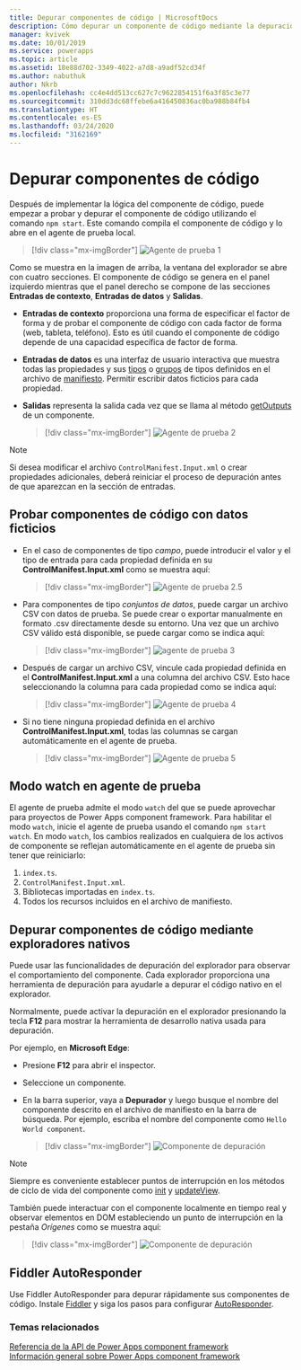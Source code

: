 ```yaml
---
title: Depurar componentes de código | MicrosoftDocs
description: Cómo depurar un componente de código mediante la depuración de Fiddler y nativa
manager: kvivek
ms.date: 10/01/2019
ms.service: powerapps
ms.topic: article
ms.assetid: 18e88d702-3349-4022-a7d8-a9adf52cd34f
ms.author: nabuthuk
author: Nkrb
ms.openlocfilehash: cc4e4dd513cc627c7c9622854151f6a3f85c3e77
ms.sourcegitcommit: 310dd3dc68ffebe6a416450836ac0ba988b84fb4
ms.translationtype: HT
ms.contentlocale: es-ES
ms.lasthandoff: 03/24/2020
ms.locfileid: "3162169"
---
```

# <a name="debug-code-components"></a>Depurar componentes de código

Después de implementar la lógica del componente de código, puede empezar a probar y depurar el componente de código utilizando el comando `npm start`. Este comando compila el componente de código y lo abre en el agente de prueba local.

> [!div class="mx-imgBorder"]
> ![Agente de prueba 1](media/test-harness-1.png "Agente de prueba 1")

Como se muestra en la imagen de arriba, la ventana del explorador se abre con cuatro secciones. El componente de código se genera en el panel izquierdo mientras que el panel derecho se compone de las secciones **Entradas de contexto**, **Entradas de datos** y **Salidas**.

- **Entradas de contexto** proporciona una forma de especificar el factor de forma y de probar el componente de código con cada factor de forma (web, tableta, teléfono). Esto es útil cuando el componente de código depende de una capacidad específica de factor de forma.
- **Entradas de datos** es una interfaz de usuario interactiva que muestra todas las propiedades y sus [tipos](manifest-schema-reference/types.md) o [grupos](manifest-schema-reference/type-group.md) de tipos definidos en el archivo de [manifiesto](manifest-schema-reference/manifest.md). Permitir escribir datos ficticios para cada propiedad. 
- **Salidas** representa la salida cada vez que se llama al método [getOutputs](reference/control/getoutputs.md) de un componente.  

     > [!div class="mx-imgBorder"]
     > ![Agente de prueba 2](media/test-harness-2.png "Agente de prueba 2")

> [!NOTE]
> Si desea modificar el archivo `ControlManifest.Input.xml` o crear propiedades adicionales, deberá reiniciar el proceso de depuración antes de que aparezcan en la sección de entradas.

## <a name="test-code-components-with-mock-data"></a>Probar componentes de código con datos ficticios

- En el caso de componentes de tipo *campo*, puede introducir el valor y el tipo de entrada para cada propiedad definida en su **ControlManifest.Input.xml** como se muestra aquí:

   > [!div class="mx-imgBorder"]
   > ![Agente de prueba 2.5](media/test-harness-2.5.png "Agente de prueba 2.5")

- Para componentes de tipo *conjuntos de datos*, puede cargar un archivo CSV con datos de prueba. Se puede crear o exportar manualmente en formato .csv directamente desde su entorno. Una vez que un archivo CSV válido está disponible, se puede cargar como se indica aquí:

   > [!div class="mx-imgBorder"]
   > ![agente de prueba 3](media/test-harness-3.png "agente de prueba 3")

- Después de cargar un archivo CSV, vincule cada propiedad definida en el **ControlManifest.Input.xml** a una columna del archivo CSV. Esto hace seleccionando la columna para cada propiedad como se indica aquí:

    > [!div class="mx-imgBorder"]
    > ![Agente de prueba 4](media/test-harness-4.png "Agente de prueba 4")

- Si no tiene ninguna propiedad definida en el archivo **ControlManifest.Input.xml**, todas las columnas se cargan automáticamente en el agente de prueba.

   > [!div class="mx-imgBorder"]
   > ![Agente de prueba 5](media/test-harness-5.png "Agente de prueba 5")


## <a name="watch-mode-in-test-harness"></a>Modo watch en agente de prueba

El agente de prueba admite el modo `watch` del que se puede aprovechar para proyectos de Power Apps component framework. Para habilitar el modo `watch`, inicie el agente de prueba usando el comando `npm start watch`. En modo `watch`, los cambios realizados en cualquiera de los activos de componente se reflejan automáticamente en el agente de prueba sin tener que reiniciarlo:

1.    `index.ts`.
2.    `ControlManifest.Input.xml`.
3.    Bibliotecas importadas en `index.ts`.
4.    Todos los recursos incluidos en el archivo de manifiesto.

## <a name="debug-code-components-using-native-browsers"></a>Depurar componentes de código mediante exploradores nativos

Puede usar las funcionalidades de depuración del explorador para observar el comportamiento del componente. Cada explorador proporciona una herramienta de depuración para ayudarle a depurar el código nativo en el explorador. 

Normalmente, puede activar la depuración en el explorador presionando la tecla **F12** para mostrar la herramienta de desarrollo nativa usada para depuración.

Por ejemplo, en **Microsoft Edge**:

- Presione **F12** para abrir el inspector.
- Seleccione un componente.
- En la barra superior, vaya a **Depurador** y luego busque el nombre del componente descrito en el archivo de manifiesto en la barra de búsqueda. Por ejemplo, escriba el nombre del componente como `Hello World component`.

     > [!div class="mx-imgBorder"]
     > ![Componente de depuración](media/debug-control.png "Componente de depuración")

> [!NOTE]
> Siempre es conveniente establecer puntos de interrupción en los métodos de ciclo de vida del componente como [init](reference/control/init.md) y [updateView](reference/control/updateview.md).

También puede interactuar con el componente localmente en tiempo real y observar elementos en DOM estableciendo un punto de interrupción en la pestaña *Orígenes* como se muestra aquí:

> [!div class="mx-imgBorder"]
> ![Componente de depuración](media/debug-control-1.png "Componente de depuración 1")

## <a name="fiddler-autoresponder"></a>Fiddler AutoResponder

Use Fiddler AutoResponder para depurar rápidamente sus componentes de código. Instale [Fiddler](https://www.telerik.com/download/fiddler) y siga los pasos para configurar [AutoResponder](https://docs.microsoft.com/dynamics365/customer-engagement/developer/streamline-javascript-development-fiddler-autoresponder).

### <a name="related-topics"></a>Temas relacionados

[Referencia de la API de Power Apps component framework](reference/index.md)<br/>
[Información general sobre Power Apps component framework](overview.md)
